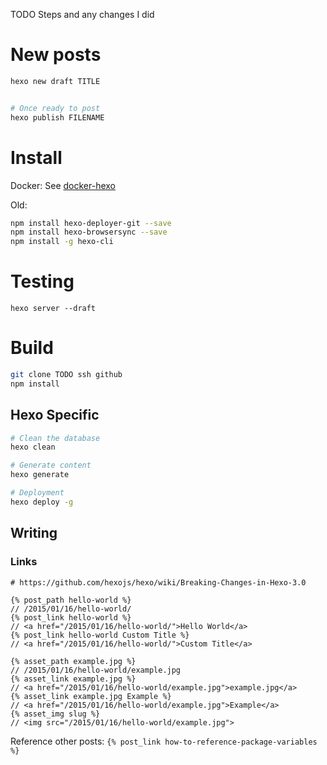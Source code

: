 TODO Steps and any changes I did


# New posts

```bash
hexo new draft TITLE


# Once ready to post
hexo publish FILENAME
```

# Install

Docker: See [docker-hexo](https://github.com/martindsouza/docker-hexo)


Old: 

```bash
npm install hexo-deployer-git --save
npm install hexo-browsersync --save
npm install -g hexo-cli
```

# Testing

`hexo server --draft`

# Build

```bash
git clone TODO ssh github
npm install
```

## Hexo Specific

```bash
# Clean the database
hexo clean

# Generate content
hexo generate

# Deployment
hexo deploy -g
```

## Writing

### Links

```
# https://github.com/hexojs/hexo/wiki/Breaking-Changes-in-Hexo-3.0

{% post_path hello-world %}
// /2015/01/16/hello-world/
{% post_link hello-world %}
// <a href="/2015/01/16/hello-world/">Hello World</a>
{% post_link hello-world Custom Title %}
// <a href="/2015/01/16/hello-world/">Custom Title</a>

{% asset_path example.jpg %}
// /2015/01/16/hello-world/example.jpg
{% asset_link example.jpg %}
// <a href="/2015/01/16/hello-world/example.jpg">example.jpg</a>
{% asset_link example.jpg Example %}
// <a href="/2015/01/16/hello-world/example.jpg">Example</a>
{% asset_img slug %}
// <img src="/2015/01/16/hello-world/example.jpg">
```

Reference other posts: `{% post_link how-to-reference-package-variables %}`
